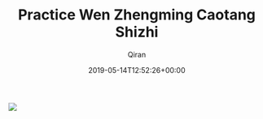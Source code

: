 ﻿---
title: Practice Wen Zhengming Caotang Shizhi
author: Qiran
type: post
date: 2019-05-14T12:52:26+00:00
draft: true
private: true
aliases: ["/practice-wen-zhengming-caotang-shizhi/"]
tags:
  - Calligraphy
  - Wen Zhengming
---
![](/uploads/2019/05/IMG_20190424_210105-1.jpg)
